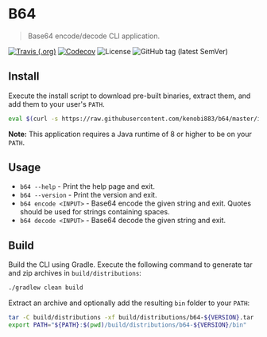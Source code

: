 # B64

> Base64 encode/decode CLI application.

[![Travis (.org)](https://img.shields.io/travis/kenobi883/b64.svg?style=flat-square)](https://travis-ci.org/kenobi883/b64)
[![Codecov](https://img.shields.io/codecov/c/github/kenobi883/b64.svg?style=flat-square)](https://codecov.io/gh/kenobi883/b64)
![License](https://img.shields.io/github/license/kenobi883/b64.svg?style=flat-square)
![GitHub tag (latest SemVer)](https://img.shields.io/github/tag/kenobi883/b64.svg?style=flat-square)

## Install

Execute the install script to download pre-built binaries, extract them, and add them to your user's `PATH`.

```sh
eval $(curl -s https://raw.githubusercontent.com/kenobi883/b64/master/install.sh | bash -s)
```

**Note:** This application requires a Java runtime of 8 or higher to be on your `PATH`.
 
## Usage

- `b64 --help` - Print the help page and exit.
- `b64 --version` - Print the version and exit.
- `b64 encode <INPUT>` - Base64 encode the given string and exit. Quotes should be used for strings containing spaces.
- `b64 decode <INPUT>` - Base64 decode the given string and exit.

## Build

Build the CLI using Gradle. Execute the following command to generate tar and zip archives in `build/distributions`:

```sh
./gradlew clean build
```

Extract an archive and optionally add the resulting `bin` folder to your `PATH`:

```sh
tar -C build/distributions -xf build/distributions/b64-${VERSION}.tar
export PATH="${PATH}:$(pwd)/build/distributions/b64-${VERSION}/bin"
```
